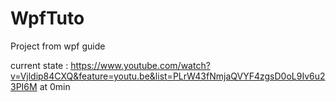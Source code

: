# WpfTuto
Project from wpf guide

current state : https://www.youtube.com/watch?v=Vjldip84CXQ&feature=youtu.be&list=PLrW43fNmjaQVYF4zgsD0oL9Iv6u23PI6M at 0min
